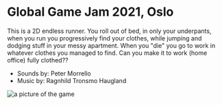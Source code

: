 # Global Game Jam 2021, Oslo

This is a 2D endless runner.  You roll out of bed, in only your underpants, when you run you progressively find your clothes, while jumping and dodging stuff in your messy apartment. When you "die" you go to work in whatever clothes you managed to find. Can you make it to work (home office) fully clothed??


* Sounds by: Peter Morrello
* Music by: Ragnhild Tronsmo Haugland

![a picture of the game](https://user-images.githubusercontent.com/4059636/106383164-96392780-63c4-11eb-83e9-73981dcfd1e2.PNG)
